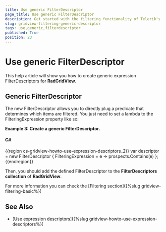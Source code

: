 ```yaml
---
title: Use generic FilterDescriptor
page_title: Use generic FilterDescriptor
description: Get started with the filtering functionality of Telerik's {{ site.framework_name }} DataGrid and learn how to use generic FilterDescriptor.
slug: gridview-filtering-generic-descriptor
tags: use,generic,filterdescriptor
published: True
position: 23
---
```


# Use generic FilterDescriptor

This help article will show you how to create generic expression FilterDescriptors<T> for __RadGridView__.
  
## Generic FilterDescriptor

The new FilterDescriptor<T> allows you to directly plug a predicate that determines which items are filtered. You just need to set a lambda to the FilteringExpression property like so:
        

__Example 3: Create a generic FilterDescriptor<T>.__

#### __C#__

{{region cs-gridview-howto-use-expression-descriptors_2}}
	var descriptor = new FilterDescriptor<Employee> { FilteringExpression = e => prospects.Contains(e) };
{{endregion}}


Then, you should add the defined FilterDescriptor to the __FilterDescriptors collection__ of __RadGridView__.
        

For more information you can check the [Filtering section]({%slug gridview-filtering-basic%})

## See Also

 * [Use expression descriptors]({%slug gridview-howto-use-expression-descriptors%})
